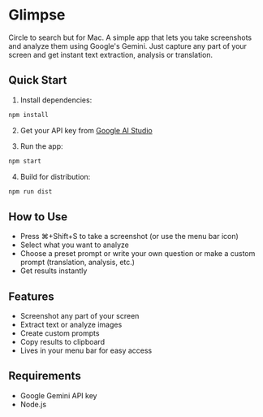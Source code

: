 # Glimpse

Circle to search but for Mac. A simple app that lets you take screenshots and analyze them using Google's Gemini. Just capture any part of your screen and get instant text extraction, analysis or translation.

## Quick Start

1. Install dependencies:
```bash
npm install
```

2. Get your API key from [Google AI Studio](https://aistudio.google.com/app/apikey)

3. Run the app:
```bash
npm start
```

4. Build for distribution:
```bash
npm run dist
```

## How to Use

- Press ⌘+Shift+S to take a screenshot (or use the menu bar icon)
- Select what you want to analyze
- Choose a preset prompt or write your own question or make a custom prompt (translation, analysis, etc.)
- Get results instantly

## Features

- Screenshot any part of your screen
- Extract text or analyze images
- Create custom prompts
- Copy results to clipboard
- Lives in your menu bar for easy access

## Requirements

- Google Gemini API key
- Node.js